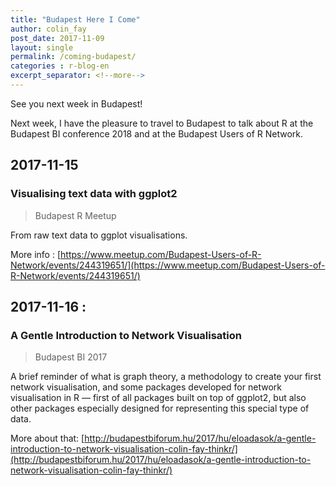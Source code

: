 ```yaml
---
title: "Budapest Here I Come"
author: colin_fay
post_date: 2017-11-09
layout: single
permalink: /coming-budapest/
categories : r-blog-en
excerpt_separator: <!--more-->
---
```


See you next week in Budapest! 

<!--more-->

Next week, I have the pleasure to travel to Budapest to talk about R at the Budapest BI conference 2018 and at the Budapest Users of R Network. 

## 2017-11-15

### Visualising text data with ggplot2

> Budapest R Meetup

From raw text data to ggplot visualisations. 

More info : [https://www.meetup.com/Budapest-Users-of-R-Network/events/244319651/](https://www.meetup.com/Budapest-Users-of-R-Network/events/244319651/)

## 2017-11-16 : 

### A Gentle Introduction to Network Visualisation

> Budapest BI 2017

A brief reminder of what is graph theory, a methodology to create your first network visualisation, and some packages developed for network visualisation in R — first of all packages built on top of ggplot2, but also other packages especially designed for representing this special type of data.

More about that: [http://budapestbiforum.hu/2017/hu/eloadasok/a-gentle-introduction-to-network-visualisation-colin-fay-thinkr/](http://budapestbiforum.hu/2017/hu/eloadasok/a-gentle-introduction-to-network-visualisation-colin-fay-thinkr/)
